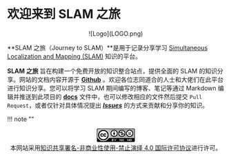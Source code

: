 # 欢迎来到 **SLAM** 之旅

<center>![Logo](LOGO.png)</center>

**SLAM 之旅（Journey to SLAM）**是用于记录分享学习 [Simultaneous Localization and Mapping (SLAM)](https://en.wikipedia.org/wiki/Simultaneous_localization_and_mapping "Simultaneous Localization and Mapping") 知识的平台。

**SLAM 之旅** 旨在构建一个免费开放的知识整合站点，提供全面的 SLAM 的知识分享。网站的文档内容开源于 [**Github**](https://github.com/LSXiang/Journey2SLAM) 。欢迎各位志同道合的人士和大佬们在此平台进行知识分享。您可以将学习 SLAM 期间编写的博客、笔记等通过 Markdown 编辑并推送到此项目的 [**docs**](https://github.com/LSXiang/Journey2SLAM/tree/master/docs) 文件中，也可以修改相应的文件然后提交 `Pull Request`，或者仅针对具体情况提出 [***Issues***](https://github.com/LSXiang/Journey2SLAM/issues) 的方式来贡献和分享你的知识。



!!! note ""  
	[<div align="center">![知识共享许可协议](licensebutton.png "license")](https://creativecommons.org/licenses/by-nc-nd/4.0/deed.zh)  
	本网站采用[知识共享署名-非商业性使用-禁止演绎 4.0 国际许可协议](https://creativecommons.org/licenses/by-nc-nd/4.0/deed.zh "license")进行许可。



